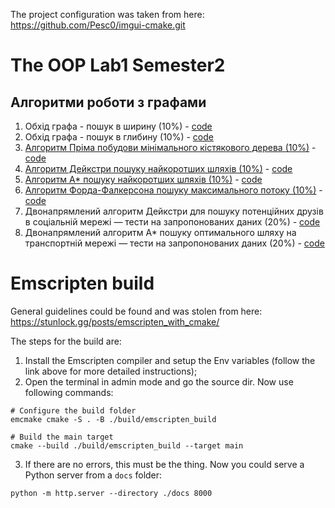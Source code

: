 The project configuration was taken from here:
https://github.com/Pesc0/imgui-cmake.git

# The OOP Lab1 Semester2
## Алгоритми роботи з графами
1. Обхід графа - пошук в ширину (10%) - [code](./include/algorithms.tpp#L15)
2. Обхід графа - пошук в глибину (10%) - [code](./include/algorithms.tpp#L47)
3. [Алгоритм Пріма побудови мінімального кістякового дерева (10%)](https://en.wikipedia.org/wiki/Prim%27s_algorithm) - [code](./include/algorithms.tpp#L75)
4. [Алгоритм Дейкстри пошуку найкоротших шляхів (10%)](https://en.wikipedia.org/wiki/Dijkstra%27s_algorithm) - [code](./include/algorithms.tpp#L108)
5. [Алгоритм A* пошуку найкоротших шляхів (10%)](https://en.wikipedia.org/wiki/A*_search_algorithm) - [code](./include/algorithms.tpp#L145)
6. [Алгоритм Форда-Фалкерсона пошуку максимального потоку (10%)](https://en.wikipedia.org/wiki/Ford%E2%80%93Fulkerson_algorithm) - [code](./include/algorithms.tpp#L191)
7. Двонапрямлений алгоритм Дейкстри для пошуку потенційних друзів в соціальній мережі — тести на запропонованих даних (20%) - [code](./include/algorithms.tpp#L254)
8. Двонапрямлений алгоритм A* пошуку оптимального шляху на транспортній мережі — тести на запропонованих даних (20%) - [code](./include/algorithms.tpp#L393)

# Emscripten build
General guidelines could be found and was stolen from here: 
https://stunlock.gg/posts/emscripten_with_cmake/

The steps for the build are:
1. Install the Emscripten compiler and setup the Env variables (follow the link above for more detailed instructions);
2. Open the terminal in admin mode and go the source dir. Now use following commands:
```console
# Configure the build folder
emcmake cmake -S . -B ./build/emscripten_build

# Build the main target
cmake --build ./build/emscripten_build --target main
```
3. If there are no errors, this must be the thing. Now you could serve a Python server from a `docs` folder:
```console
python -m http.server --directory ./docs 8000
```